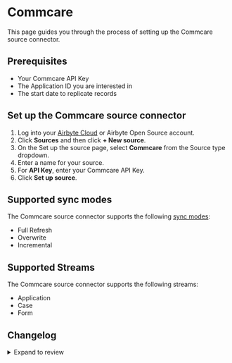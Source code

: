 # Commcare

This page guides you through the process of setting up the Commcare source connector.

## Prerequisites

- Your Commcare API Key
- The Application ID you are interested in
- The start date to replicate records

## Set up the Commcare source connector

1. Log into your [Airbyte Cloud](https://cloud.airbyte.com/workspaces) or Airbyte Open Source account.
2. Click **Sources** and then click **+ New source**.
3. On the Set up the source page, select **Commcare** from the Source type dropdown.
4. Enter a name for your source.
5. For **API Key**, enter your Commcare API Key.
6. Click **Set up source**.

## Supported sync modes

The Commcare source connector supports the following [sync modes](https://docs.airbyte.com/cloud/core-concepts#connection-sync-modes):

- Full Refresh
- Overwrite
- Incremental

## Supported Streams

The Commcare source connector supports the following streams:

- Application
- Case
- Form

## Changelog

<details>
  <summary>Expand to review</summary>

| Version | Date       | Pull Request                                             | Subject                   |
| ------- | ---------- | -------------------------------------------------------- | ------------------------- |
| 0.1.26 | 2024-12-28 | [50509](https://github.com/airbytehq/airbyte/pull/50509) | Update dependencies |
| 0.1.25 | 2024-12-21 | [50064](https://github.com/airbytehq/airbyte/pull/50064) | Update dependencies |
| 0.1.24 | 2024-12-14 | [49172](https://github.com/airbytehq/airbyte/pull/49172) | Update dependencies |
| 0.1.23 | 2024-11-25 | [48645](https://github.com/airbytehq/airbyte/pull/48645) | Starting with this version, the Docker image is now rootless. Please note that this and future versions will not be compatible with Airbyte versions earlier than 0.64 |
| 0.1.22 | 2024-10-29 | [47767](https://github.com/airbytehq/airbyte/pull/47767) | Update dependencies |
| 0.1.21 | 2024-10-28 | [46795](https://github.com/airbytehq/airbyte/pull/46795) | Update dependencies |
| 0.1.20 | 2024-10-05 | [46413](https://github.com/airbytehq/airbyte/pull/46413) | Update dependencies |
| 0.1.19 | 2024-09-28 | [46163](https://github.com/airbytehq/airbyte/pull/46163) | Update dependencies |
| 0.1.18 | 2024-09-21 | [45758](https://github.com/airbytehq/airbyte/pull/45758) | Update dependencies |
| 0.1.17 | 2024-09-14 | [45549](https://github.com/airbytehq/airbyte/pull/45549) | Update dependencies |
| 0.1.16 | 2024-09-07 | [45266](https://github.com/airbytehq/airbyte/pull/45266) | Update dependencies |
| 0.1.15 | 2024-08-31 | [45038](https://github.com/airbytehq/airbyte/pull/45038) | Update dependencies |
| 0.1.14 | 2024-08-24 | [44714](https://github.com/airbytehq/airbyte/pull/44714) | Update dependencies |
| 0.1.13 | 2024-08-17 | [44261](https://github.com/airbytehq/airbyte/pull/44261) | Update dependencies |
| 0.1.12 | 2024-08-10 | [43590](https://github.com/airbytehq/airbyte/pull/43590) | Update dependencies |
| 0.1.11 | 2024-08-03 | [43193](https://github.com/airbytehq/airbyte/pull/43193) | Update dependencies |
| 0.1.10 | 2024-07-27 | [42748](https://github.com/airbytehq/airbyte/pull/42748) | Update dependencies |
| 0.1.9 | 2024-07-20 | [42184](https://github.com/airbytehq/airbyte/pull/42184) | Update dependencies |
| 0.1.8 | 2024-07-13 | [41907](https://github.com/airbytehq/airbyte/pull/41907) | Update dependencies |
| 0.1.7 | 2024-07-10 | [41512](https://github.com/airbytehq/airbyte/pull/41512) | Update dependencies |
| 0.1.6 | 2024-07-06 | [40807](https://github.com/airbytehq/airbyte/pull/40807) | Update dependencies |
| 0.1.5 | 2024-06-26 | [40542](https://github.com/airbytehq/airbyte/pull/40542) | Update dependencies |
| 0.1.4 | 2024-06-25 | [40325](https://github.com/airbytehq/airbyte/pull/40325) | Update dependencies |
| 0.1.3 | 2024-06-22 | [40057](https://github.com/airbytehq/airbyte/pull/40057) | Update dependencies |
| 0.1.2 | 2024-06-04 | [39026](https://github.com/airbytehq/airbyte/pull/39026) | [autopull] Upgrade base image to v1.2.1 |
| 0.1.1 | 2024-05-21 | [38519](https://github.com/airbytehq/airbyte/pull/38519) | [autopull] base image + poetry + up_to_date |
| 0.1.0 | 2022-11-08 | [20220](https://github.com/airbytehq/airbyte/pull/20220) | Commcare Source Connector |

</details>

